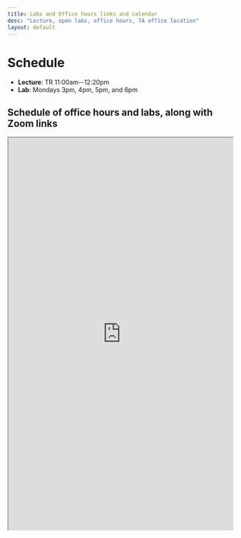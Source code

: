 ```yaml
---
title: Labs and Office hours links and calendar
desc: "Lecture, open labs, office hours, TA office location"
layout: default
---
```


# Schedule <a name="schedule"></a>

* **Lecture**: TR 11:00am--12:20pm
* **Lab**: Mondays 3pm, 4pm, 5pm, and 6pm

## Schedule of office hours and labs, along with Zoom links

<style>
iframe { width: 100%; height:880px; overflow: scroll; }  
</style>

<iframe src="https://docs.google.com/spreadsheets/d/e/2PACX-1vQws94B68Nb2Bg8w4ghIpN8evRHbaWRfnqIEex3azH2n6nCj47oLrh3NpZKhgoMy7dHPBtKC-pO2wrL/pubhtml?gid=0&amp;single=true&amp;widget=true&amp;headers=false"></iframe>

<!-- Trailer 936 location: [(Google Maps link here)](https://goo.gl/maps/5P8RwH86sFq)<br />
![Trailer 936 location](/s20/images/936.png)
 -->